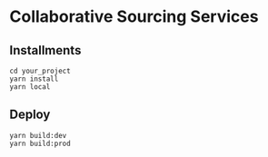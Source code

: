 # Collaborative Sourcing Services

## Installments

```
cd your_project
yarn install
yarn local
```

## Deploy

```
yarn build:dev
yarn build:prod
```
